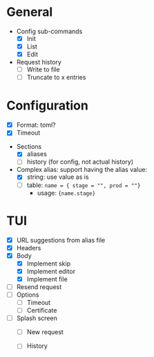 # General
- Config sub-commands
  - [x] Init
  - [x] List
  - [x] Edit
- Request history
  - [ ] Write to file
  - [ ] Truncate to x entries

# Configuration
- [x] Format: toml?
- [x] Timeout
- Sections
  - [x] aliases
  - [ ] history (for config, not actual history)
- Complex alias: support having the alias value:
  - [x] string: use value as is
  - [ ] table: `name = { stage = "", prod = ""}`
    - usage: `{name.stage}`

# TUI
- [x] URL suggestions from alias file
- [x] Headers
- [x] Body
  - [x] Implement skip
  - [x] Implement editor
  - [x] Implement file
- [ ] Resend request
- [ ] Options
  - [ ] Timeout
  - [ ] Certificate
- [ ] Splash screen
  - [ ] New request
  - [ ] History

